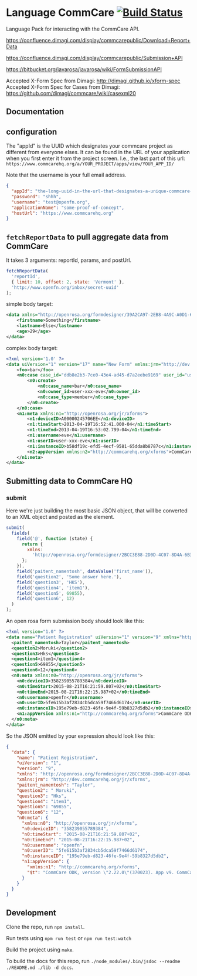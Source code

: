 # Language CommCare [![Build Status](https://travis-ci.org/OpenFn/language-commcare.svg?branch=master)](https://travis-ci.org/OpenFn/language-commcare)

Language Pack for interacting with the CommCare API.

https://confluence.dimagi.com/display/commcarepublic/Download+Report+Data

https://confluence.dimagi.com/display/commcarepublic/Submission+API

https://bitbucket.org/javarosa/javarosa/wiki/FormSubmissionAPI

Accepted X-Form Spec from Dimagi: http://dimagi.github.io/xform-spec Accepted
X-Form Spec for Cases from Dimagi:
https://github.com/dimagi/commcare/wiki/casexml20

## Documentation

## configuration

The "appId" is the UUID which designates your commcare project as different from
everyone elses. It can be found in the URL of your application when you first
enter it from the project screen. I.e., the last part of this url:
`https://www.commcarehq.org/a/YOUR_PROJECT/apps/view/YOUR_APP_ID/`

Note that the username is your full email address.

```json
{
  "appId": "the-long-uuid-in-the-url-that-designates-a-unique-commcare-project",
  "password": "shhh",
  "username": "test@openfn.org",
  "applicationName": "some-proof-of-concept",
  "hostUrl": "https://www.commcarehq.org"
}
```

## `fetchReportData` to pull aggregate data from CommCare

It takes 3 arguments: reportId, params, and postUrl.

```js
fetchReportData(
  'reportId',
  { limit: 10, offset: 2, state: 'Vermont' },
  'http://www.openfn.org/inbox/secret-uuid'
);
```

simple body target:

```xml
<data xmlns="http://openrosa.org/formdesigner/39A2CA97-2EB8-4A9C-A0D1-6AA666666A66">
    <firstname>Something</firstname>
    <lastname>Else</lastname>
    <age>29</age>
</data>
```

complex body target:

```xml
<?xml version='1.0' ?>
<data uiVersion="1" version="17" name="New Form" xmlns:jrm="http://dev.commcarehq.org/jr/xforms" xmlns="http://openrosa.org/formdesigner/1DFD8610-91E3-4409-BF8B-02D3B4FF3530">
    <foo>bar</foo>
    <n0:case case_id="ddb8e2b3-7ce0-43e4-ad45-d7a2eebe9169" user_id="user-xxx-eve" date_modified="2013-04-19T16:53:02.799-04" xmlns:n0="http://commcarehq.org/case/transaction/v2">
        <n0:create>
            <n0:case_name>bar</n0:case_name>
            <n0:owner_id>user-xxx-eve</n0:owner_id>
            <n0:case_type>member</n0:case_type>
        </n0:create>
    </n0:case>
    <n1:meta xmlns:n1="http://openrosa.org/jr/xforms">
        <n1:deviceID>A00000245706EE</n1:deviceID>
        <n1:timeStart>2013-04-19T16:52:41.000-04</n1:timeStart>
        <n1:timeEnd>2013-04-19T16:53:02.799-04</n1:timeEnd>
        <n1:username>eve</n1:username>
        <n1:userID>user-xxx-eve</n1:userID>
        <n1:instanceID>b58df19c-efd5-4ecf-9581-65dda8b8787c</n1:instanceID>
        <n2:appVersion xmlns:n2="http://commcarehq.org/xforms">CommCare ODK, version "2.4.1"(10083). App v19. CommCare Version 2.4. Build 10083, built on: March-12-2013</n2:appVersion>
    </n1:meta>
</data>
```

## Submitting data to CommCare HQ

### submit

Here we're just building the most basic JSON object, that will be converted to
an XML object and posted as the <data /> element.

```js
submit(
  fields(
    field('@', function (state) {
      return {
        xmlns:
          'http://openrosa.org/formdesigner/2BCC3E88-2D0D-4C07-8D4A-6B372F3799D9',
      };
    }),
    field('paitent_namentosh', dataValue('first_name')),
    field('question2', 'Some answer here.'),
    field('question3', 'HKS'),
    field('question4', 'item1'),
    field('question5', 69855),
    field('question6', 12)
  )
);
```

An open rosa form submission body should look like this:

```xml
<?xml version="1.0" ?>
<data name="Patient Registration" uiVersion="1" version="9" xmlns="http://openrosa.org/formdesigner/2BCC3E88-2D0D-4C07-8D4A-6B372F3799D9" xmlns:jrm="http://dev.commcarehq.org/jr/xforms">
  <paitent_namentosh>Taylor</paitent_namentosh>
  <question2>Moruki</question2>
  <question3>Hks</question3>
  <question4>item1</question4>
  <question5>69855</question5>
  <question6>12</question6>
  <n0:meta xmlns:n0="http://openrosa.org/jr/xforms">
    <n0:deviceID>358239055789384</n0:deviceID>
    <n0:timeStart>2015-08-21T16:21:59.807+02</n0:timeStart>
    <n0:timeEnd>2015-08-21T16:22:15.987+02</n0:timeEnd>
    <n0:username>openfn</n0:username>
    <n0:userID>5fe615b3af2834cb5dca59f7466d6174</n0:userID>
    <n0:instanceID>195e79eb-d823-46fe-9e4f-59b8327d5db2</n0:instanceID>
    <n1:appVersion xmlns:n1="http://commcarehq.org/xforms">CommCare ODK, version &quot;2.22.0&quot;(370023). App v9. CommCare Version 2.22. Build 370023, built on: July-22-2015</n1:appVersion>
  </n0:meta>
</data>
```

So the JSON emitted by your expression should look like this:

```json
{
  "data": {
    "name": "Patient Registration",
    "uiVersion": "1",
    "version": "9",
    "xmlns": "http://openrosa.org/formdesigner/2BCC3E88-2D0D-4C07-8D4A-6B372F3799D9",
    "xmlns:jrm": "http://dev.commcarehq.org/jr/xforms",
    "paitent_namentosh": "Taylor",
    "question2": " Moruki",
    "question3": "Hks",
    "question4": "item1",
    "question5": "69855",
    "question6": "12",
    "n0:meta": {
      "xmlns:n0": "http://openrosa.org/jr/xforms",
      "n0:deviceID": "358239055789384",
      "n0:timeStart": "2015-08-21T16:21:59.807+02",
      "n0:timeEnd": "2015-08-21T16:22:15.987+02",
      "n0:username": "openfn",
      "n0:userID": "5fe615b3af2834cb5dca59f7466d6174",
      "n0:instanceID": "195e79eb-d823-46fe-9e4f-59b8327d5db2",
      "n1:appVersion": {
        "xmlns:n1": "http://commcarehq.org/xforms",
        "$t": "CommCare ODK, version \"2.22.0\"(370023). App v9. CommCare Version 2.22. Build 370023, built on: July-22-2015"
      }
    }
  }
}
```

## Development

Clone the repo, run `npm install`.

Run tests using `npm run test` or `npm run test:watch`

Build the project using `make`.

To build the docs for this repo, run `./node_modules/.bin/jsdoc --readme ./README.md ./lib -d docs`.